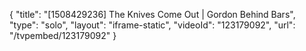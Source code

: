 {
    "title": "[1508429236] The Knives Come Out | Gordon Behind Bars",
    "type": "solo",
    "layout": "iframe-static",
    "videoId": "123179092",
    "url": "\/tvpembed\/123179092"
}